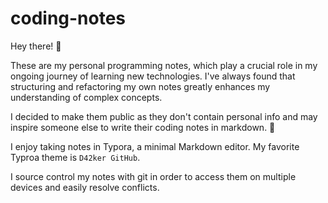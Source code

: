 # coding-notes

Hey there! :wave:

These are my personal programming notes, which play a crucial role in my ongoing journey of learning new technologies. I've always found that structuring and refactoring my own notes greatly enhances my understanding of complex concepts. 

I decided to make them public as they don't contain personal info and may inspire someone else to write their coding notes in markdown. :slightly_smiling_face:

I enjoy taking notes in Typora, a minimal Markdown editor. My favorite Typroa theme is `D42ker GitHub`.

I source control my notes with git in order to access them on multiple devices and easily resolve conflicts.